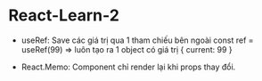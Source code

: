 # React-Learn-2

- useRef:
  Save các giá trị qua 1 tham chiếu bên ngoài
  const ref = useRef(99) => luôn tạo ra 1 object có giá trị { current: 99 }

- React.Memo: Component chỉ render lại khi props thay đổi.
